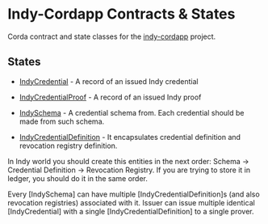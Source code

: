 # Indy-Cordapp Contracts & States

Corda contract and state classes for the [indy-cordapp](../cordapp/README.md) project.


## States

- [IndyCredential](src/main/kotlin/com/luxoft/blockchainlab/corda/hyperledger/indy/data/state/IndyCredential.kt) - A record of an issued Indy credential

- [IndyCredentialProof](src/main/kotlin/com/luxoft/blockchainlab/corda/hyperledger/indy/data/state/IndyCredentialProof.kt) - A record of an issued Indy proof

- [IndySchema](src/main/kotlin/com/luxoft/blockchainlab/corda/hyperledger/indy/data/state/IndySchema.kt) - A credential schema from. Each credential should be made from such schema.

- [IndyCredentialDefinition](src/main/kotlin/com/luxoft/blockchainlab/corda/hyperledger/indy/data/state/IndyCredentialDefinition.kt) - It encapsulates credential definition and revocation registry definition. 

In Indy world you should create this entities in the next order: Schema -> Credential Definition -> Revocation Registry.
If you are trying to store it in ledger, you should do it in the same order.

Every [IndySchema] can have multiple [IndyCredentialDefinition]s (and also revocation registries) associated with it.
Issuer can issue multiple identical [IndyCredential] with a single [IndyCredentialDefinition] to a single prover.